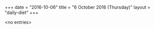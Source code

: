 +++
date = "2016-10-06"
title = "6 October 2016 (Thursday)"
layout = "daily-diet"
+++

<p>&lt;no entries&gt;</p>
